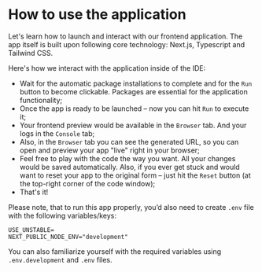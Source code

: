# How to use the application

Let's learn how to launch and interact with our frontend application. The app itself is built upon following core technology: Next.js, Typescript and Tailwind CSS.

Here's how we interact with the application inside of the IDE:
- Wait for the automatic package installations to complete and for the `Run` button to become clickable. Packages are essential for the application functionality;
- Once the app is ready to be launched – now you can hit `Run` to execute it;
- Your frontend preview would be available in the `Browser` tab. And your logs in the `Console` tab;
- Also, in the `Browser` tab you can see the generated URL, so you can open and preview your app "live" right in your browser;
- Feel free to play with the code the way you want. All your changes would be saved automatically. Also, if you ever get stuck and would want to reset your app to the original form – just hit the `Reset` button (at the top-right corner of the code window);
- That's it!

Please note, that to run this app properly, you’d also need to create `.env` file with the following variables/keys:
```
USE_UNSTABLE=
NEXT_PUBLIC_NODE_ENV="development"
```
You can also familiarize yourself with the required variables using `.env.development` and `.env` files.
